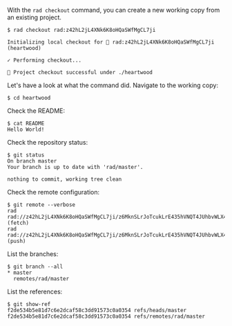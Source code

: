 With the `rad checkout` command, you can create a new working copy from an
existing project.

```
$ rad checkout rad:z42hL2jL4XNk6K8oHQaSWfMgCL7ji

Initializing local checkout for 🌱 rad:z42hL2jL4XNk6K8oHQaSWfMgCL7ji (heartwood)

✓ Performing checkout...

🌱 Project checkout successful under ./heartwood

```

Let's have a look at what the command did. Navigate to the working copy:

```
$ cd heartwood
```

Check the README:
```
$ cat README
Hello World!
```

Check the repository status:

```
$ git status
On branch master
Your branch is up to date with 'rad/master'.

nothing to commit, working tree clean
```

Check the remote configuration:

```
$ git remote --verbose
rad	rad://z42hL2jL4XNk6K8oHQaSWfMgCL7ji/z6MknSLrJoTcukLrE435hVNQT4JUhbvWLX4kUzqkEStBU8Vi (fetch)
rad	rad://z42hL2jL4XNk6K8oHQaSWfMgCL7ji/z6MknSLrJoTcukLrE435hVNQT4JUhbvWLX4kUzqkEStBU8Vi (push)
```

List the branches:

```
$ git branch --all
* master
  remotes/rad/master
```

List the references:

```
$ git show-ref
f2de534b5e81d7c6e2dcaf58c3dd91573c0a0354 refs/heads/master
f2de534b5e81d7c6e2dcaf58c3dd91573c0a0354 refs/remotes/rad/master
```
